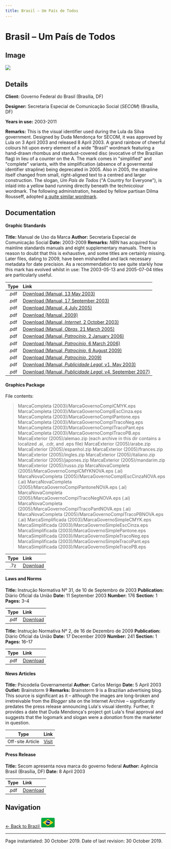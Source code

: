 ```yaml
---
title: Brasil – Um País de Todos
---
```


# Brasil – Um País de Todos

## Image

<img src="https://nationbrandingnow.com/assets/SA/BR/LULA_pane.png" class="focus-image">

## Details

**Client:** Governo Federal do Brasil (Brasília, DF)

**Designer:** Secretaria Especial de Comunicação Social (*SECOM*) (Brasília, DF)

**Years in use:** 2003-2011

**Remarks:** This is the visual identifier used during the Lula da Silva government. Designed by Duda Mendonça for SECOM, it was approved by Lula on 3 April 2003 and released 8 April 2003. A grand rainbow of cheerful colours hit upon every element of a wide "Brasil" wordmark featuring a hand-drawn rhombus and stardust-covered disc (evocative of the Brazilian flag) in lieu of a counter on the A. The mark comes in "simplified" and "complete" variants, with the simplification (absence of a govermental identifier strapline) being deprecated in 2005. Also in 2005, the strapline itself changed from small, right-aligned text to a centred and larger construction. The slogan, *Um País de Todos* ("A Country for Everyone"), is inlaid into a yellow band running directly beneath the technicolour wordmark. The following administration, headed by fellow partisan Dilma Rousseff, adopted [a quite similar wordmark](DILMA.html).

## Documentation

#### Graphic Standards

**Title:** Manual de Uso da Marca
**Author:** Secretaria Especial de Comunicação Social
**Date:** 2003-2009
**Remarks:** *NBN* has acquired four mainline standards manuals and eight supplementary manuals. There is reason to doubt that this is exhaustive, and some titles are certainly missing. Later files, dating to 2009, have been mishandled and lack necessary metadata for date precision. As a recommendation to see quite starkly how this mark has evolved whilst in use: The 2003-05-13 and 2005-07-04 titles are particularly useful.

| Type | Link |
| :---: | :--- |
| .pdf | [Download (Manual, 13 May 2003)](/assets/SA/BR/lula/ManualGov03.pdf) |
| .pdf | [Download (Manual, 17 September 2003)](/assets/SA/BR/lula/Manualdef.pdf) |
| .pdf | [Download (Manual, 4 July 2005)](/assets/SA/BR/lula/ManualGovFederal.pdf) |
| .pdf | [Download (Manual, 2009)](/assets/SA/BR/lula/Manual-de-Uso-da-Marca-do-Governo-Federal.pdf) |
| .pdf | [Download (Manual, *Internet*, 2 October 2003)](/assets/SA/BR/lula/internet.pdf) |
| .pdf | [Download (Manual, *Obras*, 21 March 2005)](/assets/SA/BR/lula/manual_para_placas.pdf) |
| .pdf | [Download (Manual, *Patrocínio*, 2 January 2006)](/assets/SA/BR/lula/manual_patrocinio.pdf) |
| .pdf | [Download (Manual, *Patrocínio*, 6 March 2006)](/assets/SA/BR/lula/manual_patrocinio_0603.pdf) |
| .pdf | [Download (Manual, *Patrocínio*, 6 August 2009)](/assets/SA/BR/lula/manual_marcaspatrocinio1.pdf) |
| .pdf | [Download (Manual, *Patrocínio*, 2009)](/assets/SA/BR/lula/Manual-de-Uso-da-Marca-do-Governo-Federal_Patrocinio.pdf) |
| .pdf | [Download (Manual, *Publicidade Legal*, v1, May 2003)](/assets/SA/BR/lula/legal.pdf) |
| .pdf | [Download (Manual, *Publicidade Legal*, v4, September 2007)](/assets/SA/BR/lula/publilegal200208.pdf) |

#### Graphics Package

File contents:
> MarcaCompleta (2003)/MarcaGovernoComplCMYK.eps
> MarcaCompleta (2003)/MarcaGovernoComplEscCinza.eps
> MarcaCompleta (2003)/MarcaGovernoComplPantone.eps
> MarcaCompleta (2003)/MarcaGovernoComplTracoNeg.eps
> MarcaCompleta (2003)/MarcaGovernoComplTracoPant.eps
> MarcaCompleta (2003)/MarcaGovernoComplTracoPB.eps
> MarcaExterior (2005)/alemao.zip (each archive in this dir contains a localized .ai, .cdr, and .eps file)
> MarcaExterior (2005)/arabe.zip
> MarcaExterior (2005)/espanhol.zip
> MarcaExterior (2005)/frances.zip
> MarcaExterior (2005)/ingles.zip
> MarcaExterior (2005)/italiano.zip
> MarcaExterior (2005)/japones.zip
> MarcaExterior (2005)/mandarim.zip
> MarcaExterior (2005)/russo.zip
> MarcaNovaCompleta (2005)/MarcaGovernoComplCMYKNOVA.eps (.ai)
> MarcaNovaCompleta (2005)/MarcaGovernoComplEscCinzaNOVA.eps (.ai)
> MarcaNovaCompleta (2005)/MarcaGovernoComplPantoneNOVA.eps (.ai)
> MarcaNovaCompleta (2005)/MarcaGovernoComplTracoNegNOVA.eps (.ai)
> MarcaNovaCompleta (2005)/MarcaGovernoComplTracoPantNOVA.eps (.ai)
> MarcaNovaCompleta (2005)/MarcaGovernoComplTracoPBNOVA.eps (.ai)
> MarcaSimplificada (2003)/MarcaGovernoSimpleCMYK.eps
> MarcaSimplificada (2003)/MarcaGovernoSimpleEscCinza.eps
> MarcaSimplificada (2003)/MarcaGovernoSimplePantone.eps
> MarcaSimplificada (2003)/MarcaGovernoSimpleTracoNeg.eps
> MarcaSimplificada (2003)/MarcaGovernoSimpleTracoPant.eps
> MarcaSimplificada (2003)/MarcaGovernoSimpleTracoPB.eps

| Type | Link |
| :---: | :--- |
| .7z | [Download](/assets/SA/BR/lula/BR_LULA.7z) |

#### Laws and Norms
**Title:** Instrução Normativa Nº 31, de 10 de Septembro de 2003
**Publication:** Diário Oficial da União
**Date:** 11 September 2003 **Number:** 176 **Section:** 1 **Pages:** 3–4

| Type | Link |
| :---: | :--- |
| .pdf | [Download](/assets/SA/BR/lula/20030911_34.pdf) |

**Title:** Instrução Normativa Nº 2, de 16 de Dezembro de 2009
**Publication:** Diário Oficial da União
**Date:** 17 December 2009 **Number:** 241 **Section:** 1 **Pages:** 16–17

| Type | Link |
| :---: | :--- |
| .pdf | [Download](/assets/SA/BR/lula/20091217_1617.pdf) |

#### News Articles
**Title:** Psicodelia Governamental
**Author:** Carlos Merigo
**Date:** 5 April 2003 **Outlet:** Brainstorm 9
**Remarks:** Brainstorm 9 is a Brazilian advertising blog. This source is significant as it – although the images are long-broken and irretreivable from the *Blogger* site on the Internet Archive – significantly predates the press release announcing Lula's visual identity. Further, it provides a date that Duda Mendonça's project got Lula's final approval and suggests that the logomark and slogan were a *donation* from the marketer in question.

| Type | Link |
| :---: | :--- |
| Off-site Article | [Visit](https://www.b9.com.br/1203/psicodelia-governamental/) |

#### Press Release
**Title:** Secom apresenta nova marca do governo federal
**Author:** Agência Brasil (Brasília, DF)
**Date:** 8 April 2003

| Type | Link |
| :---: | :--- |
| .pdf | [Download](/assets/SA/BR/lula/agenciabrasil_2003.pdf) |

## Navigation

[← Back to Brazil <img src="/images/FlagKit/SA/BR/BR@2x.png" class="flagkit">](../BR.html)

---

Page instantiated: 30 October 2019.
Date of last revision: 30 October 2019.